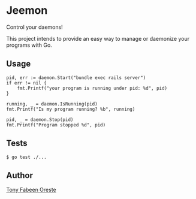 # Jeemon
Control your daemons!

This project intends to provide an easy way to manage or daemonize your programs with Go.


## Usage

```
pid, err := daemon.Start("bundle exec rails server")
if err != nil {
    fmt.Printf("your program is running under pid: %d", pid)
}

running, _ = daemon.IsRunning(pid)
fmt.Printf("Is my program running? %b", running)

pid, _ = daemon.Stop(pid)
fmt.Printf("Program stopped %d", pid)
```

## Tests

`$ go test ./...`


## Author

[Tony Fabeen Oreste](tony.fabeen@gmail.com)
